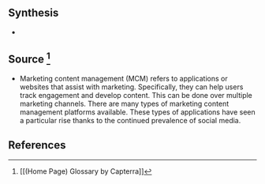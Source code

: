 ## Synthesis
- 
## Source [^1]
- Marketing content management (MCM) refers to applications or websites that assist with marketing. Specifically, they can help users track engagement and develop content. This can be done over multiple marketing channels. There are many types of marketing content management platforms available. These types of applications have seen a particular rise thanks to the continued prevalence of social media.
## References

[^1]: [[(Home Page) Glossary by Capterra]]